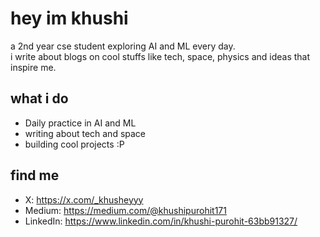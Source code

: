 # hey im khushi

a 2nd year cse student exploring AI and ML every day.  <br>
i write about blogs on cool stuffs like tech, space, physics and ideas that inspire me.

## what i do
- Daily practice in AI and ML  
- writing about tech and space  
- building cool projects :P   

## find me
- X: https://x.com/_khusheyyy 
- Medium: https://medium.com/@khushipurohit171
- LinkedIn: https://www.linkedin.com/in/khushi-purohit-63bb91327/
